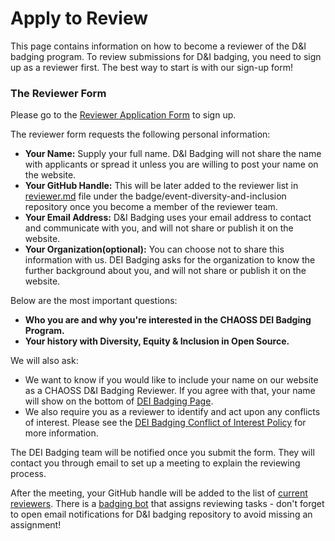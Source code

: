 # Apply to Review

This page contains information on how to become a reviewer of the D&I badging program. To review submissions for D&I badging, you need to sign up as a reviewer first. The best way to start is with our sign-up form!

### The Reviewer Form

Please go to the [Reviewer Application Form](https://docs.google.com/forms/d/e/1FAIpQLSd26I8Z5FbcaVMzwaoc2cYEglJakV0kD2q2xMjllIuACh1aGw/viewform) to sign up.

The reviewer form requests the following personal information:

* **Your Name:** Supply your full name. D&I Badging will not share the name with applicants or spread it unless you are willing to post your name on the website.
* **Your GitHub Handle:** This will be later added to the reviewer list in [reviewer.md](https://github.com/badging/event-diversity-and-inclusion/blob/master/.github/reviewers.md) file under the badge/event-diversity-and-inclusion repository once you become a member of the reviewer team.
* **Your Email Address:** D&I Badging uses your email address to contact and communicate with you, and will not share or publish it on the website.
* **Your Organization\(optional\):** You can choose not to share this information with us. DEI Badging asks for the organization to know the further background about you, and will not share or publish it on the website.

Below are the most important questions:

* **Who you are and why you're interested in the CHAOSS DEI Badging Program.** 
* **Your history with Diversity, Equity & Inclusion in Open Source.**

We will also ask:

* We want to know if you would like to include your name on our website as a CHAOSS D&I Badging Reviewer. If you agree with that, your name will show on the bottom of [DEI Badging Page](https://chaoss.community/diversity-and-inclusion-badging/).
* We also require you as a reviewer to identify and act upon any conflicts of interest. Please see the [DEI Badging Conflict of Interest Policy](https://github.com/chaoss/community/blob/main/how-work-is-done/community-projects/dei-badging/event-badging/reviewing/conflict-of-interest-policy.md) for more information.

The DEI Badging team will be notified once you submit the form. They will contact you through email to set up a meeting to explain the reviewing process.

After the meeting, your GitHub handle will be added to the list of [current reviewers](https://github.com/badging/event-diversity-and-inclusion/blob/master/.github/reviewers.md). There is a [badging bot](https://github.com/badging/badging-bot) that assigns reviewing tasks - don't forget to open email notifications for D&I badging repository to avoid missing an assignment! 



